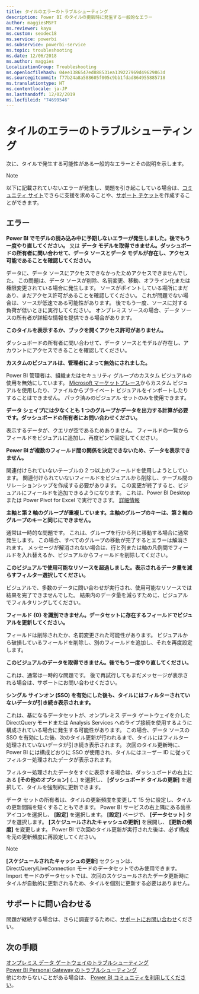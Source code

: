 ```yaml
---
title: タイルのエラーのトラブルシューティング
description: Power BI のタイルの更新時に発生する一般的なエラー
author: maggiesMSFT
ms.reviewer: kayu
ms.custom: seodec18
ms.service: powerbi
ms.subservice: powerbi-service
ms.topic: troubleshooting
ms.date: 12/06/2018
ms.author: maggies
LocalizationGroup: Troubleshooting
ms.openlocfilehash: 04ee1386547ed888531ea139227969d49629863d
ms.sourcegitcommit: f77b24a8a588605f005c9bb1fdad864955885718
ms.translationtype: HT
ms.contentlocale: ja-JP
ms.lasthandoff: 12/02/2019
ms.locfileid: "74699546"
---
```

# <a name="troubleshooting-tile-errors"></a>タイルのエラーのトラブルシューティング
次に、タイルで発生する可能性がある一般的なエラーとその説明を示します。

> [!NOTE]
> 以下に記載されていないエラーが発生し、問題を引き起こしている場合は、[コミュニティ サイト](https://community.powerbi.com/)でさらに支援を求めることや、[サポート チケット](https://powerbi.microsoft.com/support/)を作成することができます。
> 
> 

## <a name="errors"></a>エラー
**Power BI でモデルの読み込み中に予期しないエラーが発生しました。後でもう一度やり直してください。**
又は **データ モデルを取得できません。ダッシュボードの所有者に問い合わせて、データ ソースとデータ モデルが存在し、アクセス可能であることを確認してください。**

データに、データ ソースにアクセスできなかったためアクセスできませんでした。 この問題は、データ ソースが削除、名前変更、移動、オフライン化または権限変更されている場合に発生します。 ソースがポイントしている場所にまだあり、まだアクセス許可があることを確認してください。 これが問題でない場合は、ソースが低速である可能性があります。 後でもう一度、ソースに対する負荷が低いときに実行してください。 オンプレミス ソースの場合、データ ソースの所有者が詳細な情報を提供できる場合があります。

**このタイルを表示するか、ブックを開くアクセス許可がありません。**

ダッシュボードの所有者に問い合わせて、データ ソースとモデルが存在し、アカウントにアクセスできることを確認してください。

**カスタムのビジュアルは、管理者によって無効にされました。**

Power BI 管理者は、組織またはセキュリティ グループのカスタム ビジュアルの使用を無効にしています。 [Microsoft マーケットプレース](https://appsource.microsoft.com/marketplace/apps?page=1&product=power-bi-visuals)からカスタム ビジュアルを使用したり、ファイルからプライベート ビジュアルをインポートしたりすることはできません。 パック済みのビジュアル セットのみを使用できます。


**データ シェイプには少なくとも 1 つのグループかデータを出力する計算が必要です。ダッシュボードの所有者にお問い合わせください。**

表示するデータが、クエリが空であるためありません。 フィールドの一覧からフィールドをビジュアルに追加し、再度ピンで固定してください。

**Power BI が複数のフィールド間の関係を決定できないため、データを表示できません。**

関連付けられていないテーブルの 2 つ以上のフィールドを使用しようとしています。 関連付けられていないフィールドをビジュアルから削除し、テーブル間のリレーションシップを作成する必要があります。 この変更が終了すると、ビジュアルにフィールドを追加できるようになります。 これは、Power BI Desktop または Power Pivot for Excel で実行できます。 [詳細情報](desktop-create-and-manage-relationships.md)

**主軸と第 2 軸のグループが重複しています。主軸のグループのキーは、第 2 軸のグループのキーと同じにできません。**

通常は一時的な問題です。 これは、グループを行から列に移動する場合に通常発生します。 この場合、すべてのグループの移動が完了するとエラーは解消されます。 メッセージが解消されない場合は、行と列または軸の凡例間でフィールドを入れ替えるか、ビジュアルからフィールドを削除してください。  

**このビジュアルで使用可能なリソースを超過しました。表示されるデータ量を減らすフィルター選択してください。**

ビジュアルで、多数のデータに問い合わせが実行され、使用可能なリソースでは結果を完了できませんでした。 結果内のデータ量を減らすために、ビジュアルでフィルタリングしてください。

**フィールド {0} を識別できません。データセットに存在するフィールドでビジュアルを更新してください。**

フィールドは削除されたか、名前変更された可能性があります。 ビジュアルから破損しているフィールドを削除し、別のフィールドを追加し、それを再度設定します。

**このビジュアルのデータを取得できません。後でもう一度やり直してください。**

これは、通常は一時的な問題です。 後で再試行してもまだメッセージが表示される場合は、サポートにお問い合わせください。

**シングル サインオン (SSO) を有効にした後も、タイルにはフィルターされていないデータが引き続き表示されます。**

これは、基になるデータセットが、オンプレミス データ ゲートウェイを介した DirectQuery モードまたは Analysis Services へのライブ接続を使用するように構成されている場合に発生する可能性があります。 この場合、データ ソースの SSO を有効にした後、次のタイル更新が行われるまで、タイルにはフィルター処理されていないデータが引き続き表示されます。 次回のタイル更新時に、Power BI には構成どおりに SSO が使用され、タイルにはユーザー ID に従ってフィルター処理されたデータが表示されます。 

フィルター処理されたデータをすぐに表示する場合は、ダッシュボードの右上にある **[その他のオプション]** (...) を選択し、 **[ダッシュボード タイルの更新]** を選択して、タイルを強制的に更新できます。

データ セットの所有者は、タイルの更新頻度を変更して 15 分に設定し、タイルの更新間隔を短くすることもできます。 Power BI サービスの右上隅にある歯車アイコンを選択し、 **[設定]** を選択します。 **[設定]** ページで、 **[データセット]** タブを選択します。 **[スケジュールされたキャッシュの更新]** を展開し、 **[更新の頻度]** を変更します。 Power BI で次回のタイル更新が実行された後は、必ず構成を元の更新頻度に再設定してください。

> [!NOTE]
> **[スケジュールされたキャッシュの更新]** セクションは、DirectQuery/LiveConnection モードのデータセットでのみ使用できます。 Import モードのデータセットでは、次回のスケジュールされたデータ更新時にタイルが自動的に更新されるため、タイルを個別に更新する必要はありません。

## <a name="contact-support"></a>サポートに問い合わせる
問題が継続する場合は、さらに調査するために、[サポートにお問い合わせ](https://support.powerbi.com)ください。

## <a name="next-steps"></a>次の手順
[オンプレミス データ ゲートウェイのトラブルシューティング](service-gateway-onprem-tshoot.md)  
[Power BI Personal Gateway のトラブルシューティング](service-admin-troubleshooting-power-bi-personal-gateway.md)  
他にわからないことがある場合は、 [Power BI コミュニティを利用してください](https://community.powerbi.com/)。

